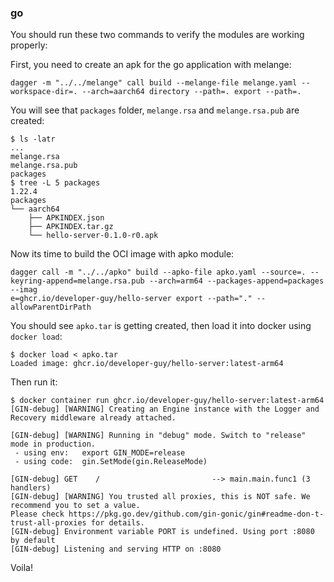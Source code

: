 ### go

You should run these two commands to verify the modules are working properly:

First, you need to create an apk for the go application with melange:

```shell
dagger -m "../../melange" call build --melange-file melange.yaml --workspace-dir=. --arch=aarch64 directory --path=. export --path=.
```

You will see that `packages` folder, `melange.rsa` and `melange.rsa.pub` are created:

```shell
$ ls -latr
...
melange.rsa
melange.rsa.pub
packages
$ tree -L 5 packages                                                                                                                         1.22.4
packages
└── aarch64
    ├── APKINDEX.json
    ├── APKINDEX.tar.gz
    └── hello-server-0.1.0-r0.apk
```

Now its time to build the OCI image with apko module:

```shell
dagger call -m "../../apko" build --apko-file apko.yaml --source=. --keyring-append=melange.rsa.pub --arch=arm64 --packages-append=packages --imag
e=ghcr.io/developer-guy/hello-server export --path="." --allowParentDirPath
```

You should see `apko.tar` is getting created, then load it into docker using `docker load`:

```shell
$ docker load < apko.tar
Loaded image: ghcr.io/developer-guy/hello-server:latest-arm64
```

Then run it:

```shell
$ docker container run ghcr.io/developer-guy/hello-server:latest-arm64
[GIN-debug] [WARNING] Creating an Engine instance with the Logger and Recovery middleware already attached.

[GIN-debug] [WARNING] Running in "debug" mode. Switch to "release" mode in production.
 - using env:   export GIN_MODE=release
 - using code:  gin.SetMode(gin.ReleaseMode)

[GIN-debug] GET    /                         --> main.main.func1 (3 handlers)
[GIN-debug] [WARNING] You trusted all proxies, this is NOT safe. We recommend you to set a value.
Please check https://pkg.go.dev/github.com/gin-gonic/gin#readme-don-t-trust-all-proxies for details.
[GIN-debug] Environment variable PORT is undefined. Using port :8080 by default
[GIN-debug] Listening and serving HTTP on :8080
```

Voila!